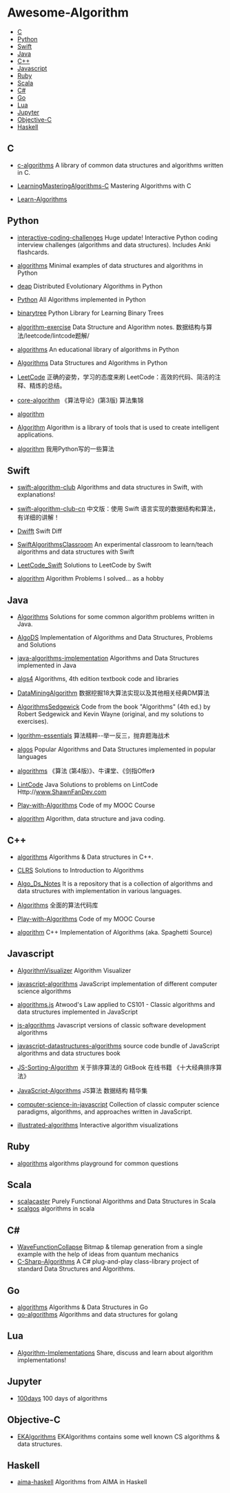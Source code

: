 # Awesome-Algorithm
- [C](#c)
- [Python](#python)
- [Swift](#swift)
- [Java](#sava)
- [C++](#c++)
- [Javascript](#javascript)
- [Ruby](#ruby)
- [Scala](#scala)
- [C#](#c#)
- [Go](#go)
- [Lua](#lua)
- [Jupyter](#jupyter)
- [Objective-C](#objective-C)
- [Haskell](#haskell)

## C
+ [c-algorithms](https://github.com/fragglet/c-algorithms)    A library of common data structures and algorithms written in C.
+ [LearningMasteringAlgorithms-C](https://github.com/yourtion/LearningMasteringAlgorithms-C)  Mastering Algorithms with C

+ [Learn-Algorithms](https://github.com/nonstriater/Learn-Algorithms)

## Python
+ [interactive-coding-challenges](https://github.com/donnemartin/interactive-coding-challenges)  Huge update! Interactive Python coding interview challenges (algorithms and data structures). Includes Anki flashcards.
+ [algorithms](https://github.com/keon/algorithms)  Minimal examples of data structures and algorithms in Python

+ [deap](https://github.com/DEAP/deap) Distributed Evolutionary Algorithms in Python
+ [Python](https://github.com/TheAlgorithms/Python) All Algorithms implemented in Python
+ [binarytree](https://github.com/joowani/binarytree) Python Library for Learning Binary Trees
+ [algorithm-exercise](https://github.com/billryan/algorithm-exercise) Data Structure and Algorithm notes. 数据结构与算法/leetcode/lintcode题解/
+ [algorithms](https://github.com/nryoung/algorithms) An educational library of algorithms in Python
+ [Algorithms](https://github.com/prakhar1989/Algorithms) Data Structures and Algorithms in Python
+ [LeetCode](https://github.com/xuelangZF/LeetCode) 正确的姿势，学习的态度来刷 LeetCode：高效的代码、简洁的注释、精炼的总结。
+ [core-algorithm](https://github.com/yidao620c/core-algorithm) 《算法导论》(第3版) 算法集锦


+ [algorithm](https://github.com/qiwsir/algorithm)
+ [Algorithm](https://github.com/CosmicMind/Algorithm) Algorithm is a library of tools that is used to create intelligent applications.
+ [algorithm](https://github.com/ssjssh/algorithm) 我用Python写的一些算法


## Swift
+ [swift-algorithm-club](https://github.com/raywenderlich/swift-algorithm-club) Algorithms and data structures in Swift, with explanations!
+ [swift-algorithm-club-cn](https://github.com/ksco/swift-algorithm-club-cn) 中文版：使用 Swift 语言实现的数据结构和算法，有详细的讲解！
+ [Dwifft](https://github.com/jflinter/Dwifft) Swift Diff
+ [SwiftAlgorithmsClassroom](https://github.com/gmertk/SwiftAlgorithmsClassroom) An experimental classroom to learn/teach algorithms and data structures with Swift
+ [LeetCode_Swift](https://github.com/soapyigu/LeetCode_Swift) Solutions to LeetCode by Swift

+ [algorithm](https://github.com/oeddyo/algorithm) Algorithm Problems I solved... as a hobby

## Java

+ [Algorithms](https://github.com/pedrovgs/Algorithms)
 Solutions for some common algorithm problems written in Java.
 + [AlgoDS](https://github.com/sherxon/AlgoDS) Implementation of Algorithms and Data Structures, Problems and Solutions
+ [java-algorithms-implementation](https://github.com/phishman3579/java-algorithms-implementation) Algorithms and Data Structures implemented in Java
+ [algs4](https://github.com/kevin-wayne/algs4) Algorithms, 4th edition textbook code and libraries
+ [DataMiningAlgorithm](https://github.com/linyiqun/DataMiningAlgorithm)  数据挖掘18大算法实现以及其他相关经典DM算法

+ [AlgorithmsSedgewick](https://github.com/aistrate/AlgorithmsSedgewick) Code from the book "Algorithms" (4th ed.) by Robert Sedgewick and Kevin Wayne (original, and my solutions to exercises).
+ [lgorithm-essentials](https://github.com/soulmachine/algorithm-essentials) 算法精粹--举一反三，抛弃题海战术
+ [algos](https://github.com/iiitv/algos) Popular Algorithms and Data Structures implemented in popular languages
+ [algorithms](https://github.com/nibnait/algorithms) 《算法 (第4版)》、牛课堂、《剑指Offer》
+ [LintCode](https://github.com/shawnfan/LintCode) Java Solutions to problems on LintCode Http://www.ShawnFanDev.com
+ [Play-with-Algorithms](https://github.com/liuyubobobo/Play-with-Algorithms) Code of my MOOC Course
+ [algorithm](https://github.com/xiaoningning/algorithm)  Algorithm, data structure and java coding.

## C++

+ [algorithms](https://github.com/xtaci/algorithms) Algorithms & Data structures in C++.
+ [CLRS](https://github.com/search?p=40&q=Algorithm&type=Repositories&utf8=%E2%9C%93) Solutions to Introduction to Algorithms

+ [Algo_Ds_Notes](https://github.com/algobook/Algo_Ds_Notes) It is a repository that is a collection of algorithms and data structures with implementation in various languages.
+ [Algorithms](https://github.com/search?p=11&q=Algorithm&type=Repositories&utf8=%E2%9C%93) 全面的算法代码库
+ [Play-with-Algorithms](https://github.com/liuyubobobo/Play-with-Algorithms) Code of my MOOC Course
+ [algorithm](https://github.com/spaghetti-source/algorithm) C++ Implementation of Algorithms (aka. Spaghetti Source)


## Javascript

+ [AlgorithmVisualizer](https://github.com/parkjs814/AlgorithmVisualizer) Algorithm Visualizer
+ [javascript-algorithms](https://github.com/mgechev/javascript-algorithms) JavaScript implementation of different computer science algorithms
+ [algorithms.js](https://github.com/felipernb/algorithms.js) Atwood's Law applied to CS101 - Classic algorithms and data structures implemented in JavaScript
+ [js-algorithms](https://github.com/duereg/js-algorithms) Javascript versions of classic software development algorithms
+ [javascript-datastructures-algorithms](https://github.com/loiane/javascript-datastructures-algorithms) source code bundle of JavaScript algorithms and data structures book
+ [JS-Sorting-Algorithm](https://github.com/hustcc/JS-Sorting-Algorithm) 关于排序算法的 GitBook 在线书籍 《十大经典排序算法》
+ [JavaScript-Algorithms](https://github.com/lightningtgc/JavaScript-Algorithms) JS算法 数据结构 精华集
+ [computer-science-in-javascript](https://github.com/nzakas/computer-science-in-javascript) Collection of classic computer science paradigms, algorithms, and approaches written in JavaScript.


+ [illustrated-algorithms](https://github.com/skidding/illustrated-algorithms) Interactive algorithm visualizations

## Ruby

+ [algorithms](https://github.com/sagivo/algorithms) algorithms playground for common questions

## Scala

+ [scalacaster](https://github.com/vkostyukov/scalacaster) Purely Functional Algorithms and Data Structures in Scala
+ [scalgos](https://github.com/pathikrit/scalgos) algorithms in scala

## C#

+ [WaveFunctionCollapse](https://github.com/mxgmn/WaveFunctionCollapse) Bitmap & tilemap generation from a single example with the help of ideas from quantum mechanics
+ [C-Sharp-Algorithms](https://github.com/aalhour/C-Sharp-Algorithms) A C# plug-and-play class-library project of standard Data Structures and Algorithms.

## Go

+ [algorithms](https://github.com/arnauddri/algorithms) Algorithms & Data Structures in Go
+ [go-algorithms](https://github.com/0xAX/go-algorithms) Algorithms and data structures for golang

## Lua

+ [Algorithm-Implementations](https://github.com/kennyledet/Algorithm-Implementations) Share, discuss and learn about algorithm implementations!


## Jupyter

+ [100days](https://github.com/coells/100days) 100 days of algorithms

## Objective-C

+ [EKAlgorithms](https://github.com/EvgenyKarkan/EKAlgorithms) EKAlgorithms contains some well known CS algorithms & data structures.

## Haskell

+ [aima-haskell](https://github.com/chris-taylor/aima-haskell) Algorithms from AIMA in Haskell
